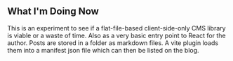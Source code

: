## What I'm Doing Now

This is an experiment to see if a flat-file-based client-side-only CMS library is viable or a waste of time. Also as a very basic entry point to React for the author. Posts are stored in a folder as markdown files. A vite plugin loads them into a manifest json file which can then be listed on the blog. 
